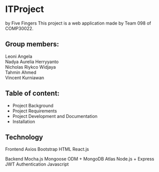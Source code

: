 # ITProject


<Family Artefact App> by Five Fingers
This project is a web application made by Team 098 of COMP30022.

## Group members:

Leoni Angela<br/>
Nadya Aurelia Herryyanto <br/>
Nicholas Riykco Widjaya<br/>
Tahmin Ahmed<br/>
Vincent Kurniawan <br/>


## Table of content:
- Project Background
- Project Requirements
- Project Development and Documentation
- Installation


## Technology

Frontend
Axios
Bootstrap
HTML
React.js

Backend
Mocha.js
Mongoose ODM + MongoDB Atlas
Node.js + Express
JWT Authentication
Javascript
